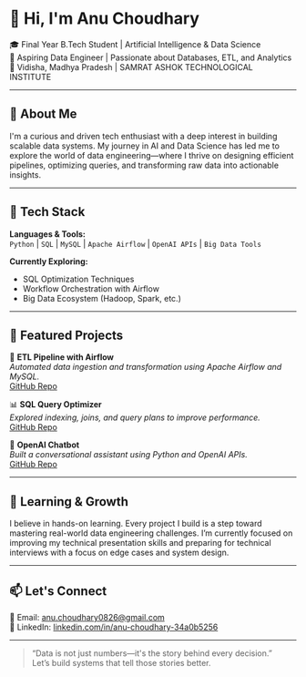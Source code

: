 # 👋 Hi, I'm Anu Choudhary

🎓 Final Year B.Tech Student | Artificial Intelligence & Data Science  
💼 Aspiring Data Engineer | Passionate about Databases, ETL, and Analytics  
📍 Vidisha, Madhya Pradesh | SAMRAT ASHOK TECHNOLOGICAL INSTITUTE  

---

## 🚀 About Me

I'm a curious and driven tech enthusiast with a deep interest in building scalable data systems. My journey in AI and Data Science has led me to explore the world of data engineering—where I thrive on designing efficient pipelines, optimizing queries, and transforming raw data into actionable insights.

---

## 🧰 Tech Stack

**Languages & Tools:**  
`Python` | `SQL` | `MySQL` | `Apache Airflow` | `OpenAI APIs` | `Big Data Tools`  

**Currently Exploring:**  
- SQL Optimization Techniques  
- Workflow Orchestration with Airflow  
- Big Data Ecosystem (Hadoop, Spark, etc.)

---

## 📂 Featured Projects

🔧 **ETL Pipeline with Airflow**  
*Automated data ingestion and transformation using Apache Airflow and MySQL.*  
[GitHub Repo](#)

📊 **SQL Query Optimizer**  
*Explored indexing, joins, and query plans to improve performance.*  
[GitHub Repo](#)

🤖 **OpenAI Chatbot**  
*Built a conversational assistant using Python and OpenAI APIs.*  
[GitHub Repo](#)

---

## 🌱 Learning & Growth

I believe in hands-on learning. Every project I build is a step toward mastering real-world data engineering challenges. I’m currently focused on improving my technical presentation skills and preparing for technical interviews with a focus on edge cases and system design.

---

## 📫 Let's Connect

📧 Email: [anu.choudhary0826@gmail.com](mailto:anu.choudhary0826@gmail.com)  
🔗 LinkedIn: [linkedin.com/in/anu-choudhary-34a0b5256](https://www.linkedin.com/in/anu-choudhary-34a0b5256)

---

> “Data is not just numbers—it's the story behind every decision.”  
Let’s build systems that tell those stories better.
